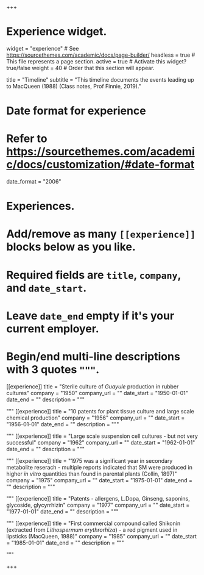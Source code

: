 +++
# Experience widget.
widget = "experience"  # See https://sourcethemes.com/academic/docs/page-builder/
headless = true  # This file represents a page section.
active = true  # Activate this widget? true/false
weight = 40  # Order that this section will appear.

title = "Timeline"
subtitle = "This timeline documents the events leading up to MacQueen (1988) (Class notes, Prof Finnie, 2019)."

# Date format for experience
#   Refer to https://sourcethemes.com/academic/docs/customization/#date-format
date_format = "2006"

# Experiences.
#   Add/remove as many `[[experience]]` blocks below as you like.
#   Required fields are `title`, `company`, and `date_start`.
#   Leave `date_end` empty if it's your current employer.
#   Begin/end multi-line descriptions with 3 quotes `"""`.
[[experience]]
  title = "Sterile culture of *Guayule* production in rubber cultures"
  company = "1950"
  company_url = ""
  date_start = "1950-01-01"
  date_end = ""
  description = """

  """
  [[experience]]
  title = "10 patents for plant tissue culture and large scale chemical production"
  company = "1956"
  company_url = ""
  date_start = "1956-01-01"
  date_end = ""
  description = """

  """
  [[experience]]
  title = "Large scale suspension cell cultures - but not very successful"
  company = "1962"
  company_url = ""
  date_start = "1962-01-01"
  date_end = ""
  description = """

  """
  [[experience]]
  title = "1975 was a significant year in secondary metabolite reserach - multiple reports indicated that SM were produced in higher *in vitro* quantities than found in parental plants (Collin, 1897)"
  company = "1975"
  company_url = ""
  date_start = "1975-01-01"
  date_end = ""
  description = """

  """
  [[experience]]
  title = "Patents - allergens, L.Dopa, Ginseng, saponins, glycoside, glycyrrhizin"
  company = "1977"
  company_url = ""
  date_start = "1977-01-01"
  date_end = ""
  description = """

  """
  [[experience]]
  title = "First commercial compound called Shikonin (extracted from *Lithospermum erythrorhiza*) - a red pigment used in lipsticks (MacQueen, 1988)"
  company = "1985"
  company_url = ""
  date_start = "1985-01-01"
  date_end = ""
  description = """

  """


+++
